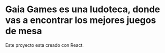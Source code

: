 # Gaia Games es una ludoteca, donde vas a encontrar los mejores juegos de mesa

Este proyecto esta creado con React.

##
